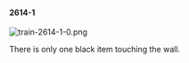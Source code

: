 #### 2614-1
![train-2614-1-0.png](https://github.com/lil-lab/nlvr/raw/master/nlvr/train/images/78/train-2614-1-0.png "train-2614-1-0.png")

There is only one black item touching the wall.